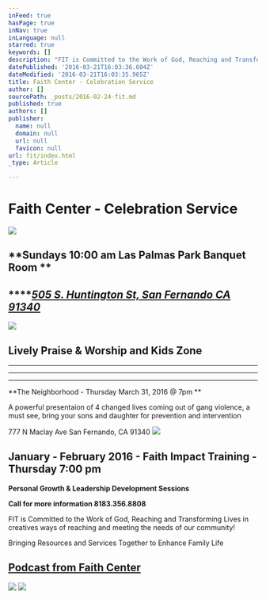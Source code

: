 ```yaml
---
inFeed: true
hasPage: true
inNav: true
inLanguage: null
starred: true
keywords: []
description: "FIT is Committed to the Work of God, Reaching and Transforming Lives in creatives ways of reaching and meeting the needs of our community!\_"
datePublished: '2016-03-21T16:03:36.604Z'
dateModified: '2016-03-21T16:03:35.965Z'
title: Faith Center - Celebration Service
author: []
sourcePath: _posts/2016-02-24-fit.md
published: true
authors: []
publisher:
  name: null
  domain: null
  url: null
  favicon: null
url: fit/index.html
_type: Article

---
```

# **Faith Center - Celebration Service**
![](https://the-grid-user-content.s3-us-west-2.amazonaws.com/7d1ad797-6436-47e8-968f-031f5927a524.gif)

## **Sundays 10:00 am Las Palmas Park Banquet Room **

## ****_[505 S. Huntington St, San Fernando CA 91340 ][0]_
![](https://the-grid-user-content.s3-us-west-2.amazonaws.com/96a23638-a4dd-4fde-8854-509f16c9340b.png)

## Lively Praise & Worship and Kids Zone  

****

****

****

**The Neighborhood - Thursday March 31, 2016 @ 7pm **

A powerful presentaion of 4 changed lives coming out of gang violence, a must see, bring your sons and daughter for prevention and intervention

777 N Maclay Ave San Fernando, CA 91340
![](https://imgflo.herokuapp.com/graph/vahj1ThiexotieMo/d15517b2cfe3bd30c2c3f528c327be5e/passthrough.jpg?height=581&input=https%3A%2F%2Fs3-us-west-2.amazonaws.com%2Fthe-grid-img%2Fp%2F0d714d8954b051476b32c5c1604bf9f154312eae.jpg&width=750)

## 

## January - February 2016 - Faith Impact Training - Thursday 7:00 pm

**Personal Growth & Leadership Development  Sessions**

**Call for more information 8183.356.8808**

FIT is Committed to the Work of God, Reaching and Transforming Lives in creatives ways of reaching and meeting the needs of our community!

Bringing Resources and Services Together to Enhance Family Life 

  
## [Podcast from Faith Center ][1]
![](https://imgflo.herokuapp.com/graph/vahj1ThiexotieMo/e567fd1c472c465ad93902cb779e533c/passthrough.jpg?height=453&input=https%3A%2F%2Fs3-us-west-2.amazonaws.com%2Fthe-grid-img%2Fp%2F06a8293999de3ed23e42a52f094d867a0f26609f.jpg&width=467)
![](https://the-grid-user-content.s3-us-west-2.amazonaws.com/bdcedd7a-d1c0-4e9a-89d3-b6ff0d215349.jpg)

[0]: https://app.thegrid.io/posts/7df6ad40-7806-4462-af3b-c21c1bffb4d7/null
[1]: http://pastorrudy.podbean.com/